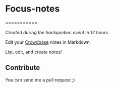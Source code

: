 # Focus-notes
===========

_Created during the hackquebec event in 12 hours._

Edit your [Crowdbase](www.crowdbase.com) notes in Markdown

List, edit, and create notes!


## Contribute

You can send me a pull request ;)